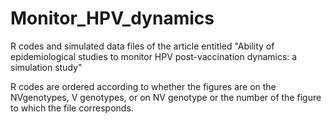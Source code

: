 # Monitor_HPV_dynamics
R codes and simulated data files of the article entitled "Ability of epidemiological studies to monitor HPV post-vaccination dynamics: a simulation study" 

R codes are ordered according to whether the figures are on the NVgenotypes, V genotypes, or on NV genotype or the number of the figure to which the file corresponds.
